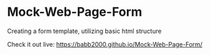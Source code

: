 # Mock-Web-Page-Form
Creating a form template, utilizing basic html structure


Check it out live: https://babb2000.github.io/Mock-Web-Page-Form/
